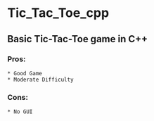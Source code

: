 # Tic_Tac_Toe_cpp

## **Basic Tic-Tac-Toe game in C++**

### **Pros:**
  
    * Good Game
	* Moderate Difficulty
  
### **Cons:**
  
    * No GUI
